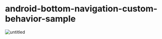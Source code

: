# android-bottom-navigation-custom-behavior-sample

![untitled](https://user-images.githubusercontent.com/8059722/33265492-48b1604c-d3b5-11e7-8aac-bc478f398d5e.gif)
